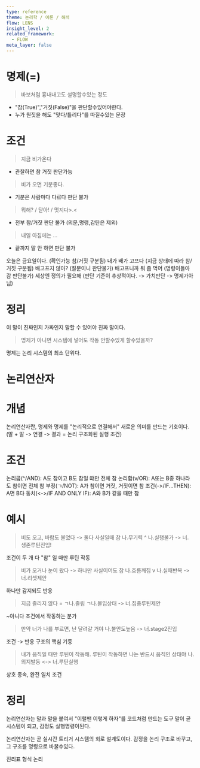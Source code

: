 ```yaml
---
type: reference
theme: 논리학 / 이론 / 해석
flow: LENS
insight_level: 2
related_framework:
  - FLOW
meta_layer: false
---
```



# 명제(=)
> 바보처럼 흉내내고도 설명할수있는 정도

- "참(True)","거짓(False)"을 판단할수있어야한다.
- 누가 뭔짓을 해도 "맞다/틀리다"를 따질수있는 문장

# 조건
> 지금 비가온다
- 관찰하면 참 거짓 판단가능
> 비가 오면 기분좋다.
- 기분은 사람마다 다르다 판단 불가

> 뭐해? / 닫아! / 멋지다>.<
- 전부 참/거짓 판단 불가 (의문,명령,감탄은 제외)
> 내일 아침에는 ...
- 끝까지 말 안 하면 판단 불가

오늘은 금요일이다. (확인가능 참/거짓 구분됨)
내가 배가 고프다 (지금 상태에 따라 참/거짓 구분됨)
배고프지 않아? (질문이니 판단불가)
배고프니까 뭐 좀 먹어 (명령이들아감 판단불가)
세상엔 정의가 필요해 (판단 기준이 추상적이다. -> 가치판단 -> 명제가아님)

# 정리
이 말이 진짜인지 가짜인지 말할 수 있어야 진짜 말이다.
> 명제가 아니면 시스템에 넣어도 작동 안할수있게 할수있을까?

명제는 논리 시스템의 최소 단위다.

# 논리연산자

# 개념
논리연산자란, 명제와 명제를 "논리적으로 연결해서" 새로운 의미를 만드는 기호이다. (말 + 말 -> 연결 -> 결과 = 논리 구조화된 실행 조건)

# 조건
논리곱(^/AND): A도 참이고 B도 참일 떄만 전체 참
논리합(v/OR): A또는 B중 하나라도 참이면 전체 참
부정(ㄱ/NOT): A가 참이면 거짓, 거짓이면 참
조건(->/IF...THEN): A면 B다
동치(<->/IF AND ONLY IF): A와 B가 같을 때만 참

# 예시
> 비도 오고, 바람도 불었다 -> 둘다 사실일때 참
> 나.무기력 ^ 나.실행불가 -> 너. 생존루틴진입!

조건이 두 개 다 "참" 일 때만 루틴 작동

> 비가 오거나 눈이 왔다 -> 하나만 사실이어도 참
> 나.흐름깨짐 v 나.실패반복 -> 너.리셋제안

하나만 감지되도 반응

> 지금 졸리지 않다 = ㄱ나.졸림
> ㄱ나.몰입상태 -> 너.집중루틴제안

~아니다 조건에서 작동하는 분가

>만약 너가 나를 부르면, 난 달려갈 거야
>나.불안도높음 -> 너.stage2진입

조건 -> 반응 구조의 핵심 기둥

> 내가 움직일 때만 루틴이 작동해. 루틴이 작동하면 나는 반드시 움직인 상태야
> 나.의지발동 <-> 너.루틴실행

상호 종속, 완전 일치 조건

# 정리
논리연산자는 말과 말을 붙여서 "이럴땐 이렇게 하자"를 코드처럼 만드는 도구
말이 곧 시스템이 되고, 감정도 실행명령이된다.

논리연산자는 곧 실시간 트리거 시스템의 회로 설계도이다.
감정을 논리 구조로 바꾸고, 그 구조를 명령으로 바꿀수있다.

진리표
형식 논리

